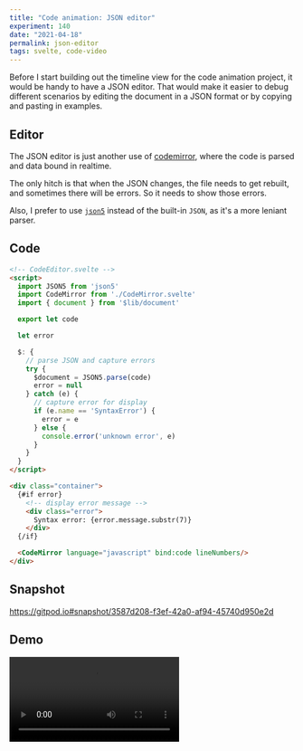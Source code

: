 ```yaml
---
title: "Code animation: JSON editor"
experiment: 140
date: "2021-04-18"
permalink: json-editor
tags: svelte, code-video
---
```


Before I start building out the timeline view for the code animation project, it would be handy to have a JSON editor.
That would make it easier to debug different scenarios by editing the document in a JSON format or by copying and pasting in examples.

## Editor

The JSON editor is just another use of [codemirror](https://codemirror.net), where the code is parsed and data bound in realtime.

The only hitch is that when the JSON changes, the file needs to get rebuilt, and sometimes there will be errors. So it needs to show those errors.

Also, I prefer to use [`json5`](http://npmjs.com/package/json5) instead of the built-in `JSON`, as it's a more leniant parser.

## Code

```html
<!-- CodeEditor.svelte -->
<script>
  import JSON5 from 'json5'
  import CodeMirror from './CodeMirror.svelte'
  import { document } from '$lib/document'

  export let code

  let error

  $: {
    // parse JSON and capture errors
    try {
      $document = JSON5.parse(code)
      error = null
    } catch (e) {
      // capture error for display
      if (e.name == 'SyntaxError') {
        error = e
      } else {
        console.error('unknown error', e)
      }
    }
  }
</script>

<div class="container">
  {#if error}
    <!-- display error message -->
    <div class="error">
      Syntax error: {error.message.substr(7)}
    </div>
  {/if}

  <CodeMirror language="javascript" bind:code lineNumbers/>
</div>
```

## Snapshot

https://gitpod.io#snapshot/3587d208-f3ef-42a0-af94-45740d950e2d

## Demo

<video src="https://res.cloudinary.com/dzwnkx0mk/video/upload/v1618732240/1000experiments.dev/json-editor_q7eggp.mp4" controls/>

## Notes

- Updating JSON settings, like `height`, `width` settings, update the controls immediately. Should it work in other direction too?
